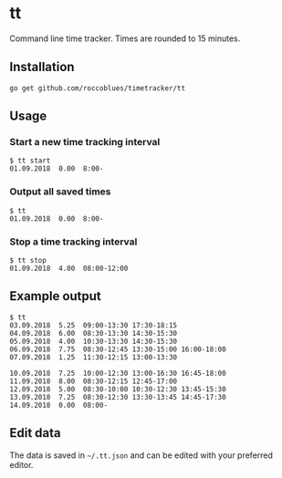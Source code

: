 # tt

Command line time tracker. Times are rounded to 15 minutes.

## Installation

```
go get github.com/roccoblues/timetracker/tt
```

## Usage

### Start a new time tracking interval
```
$ tt start
01.09.2018  0.00  8:00-
```

### Output all saved times
```
$ tt
01.09.2018  0.00  8:00-
```

### Stop a time tracking interval
```
$ tt stop
01.09.2018  4.00  08:00-12:00
```

## Example output

```
$ tt
03.09.2018  5.25  09:00-13:30 17:30-18:15
04.09.2018  6.00  08:30-13:30 14:30-15:30
05.09.2018  4.00  10:30-13:30 14:30-15:30
06.09.2018  7.75  08:30-12:45 13:30-15:00 16:00-18:00
07.09.2018  1.25  11:30-12:15 13:00-13:30

10.09.2018  7.25  10:00-12:30 13:00-16:30 16:45-18:00
11.09.2018  8.00  08:30-12:15 12:45-17:00
12.09.2018  5.00  08:30-10:00 10:30-12:30 13:45-15:30
13.09.2018  7.25  08:30-12:30 13:30-13:45 14:45-17:30
14.09.2018  0.00  08:00-
```

## Edit data

The data is saved in `~/.tt.json` and can be edited with your preferred editor.
